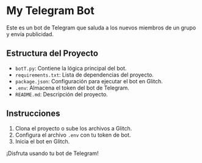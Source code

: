 # My Telegram Bot

Este es un bot de Telegram que saluda a los nuevos miembros de un grupo y envía publicidad.

## Estructura del Proyecto

- `botT.py`: Contiene la lógica principal del bot.
- `requirements.txt`: Lista de dependencias del proyecto.
- `package.json`: Configuración para ejecutar el bot en Glitch.
- `.env`: Almacena el token del bot de Telegram.
- `README.md`: Descripción del proyecto.

## Instrucciones

1. Clona el proyecto o sube los archivos a Glitch.
2. Configura el archivo `.env` con tu token de bot.
3. Inicia el bot en Glitch.

¡Disfruta usando tu bot de Telegram!
